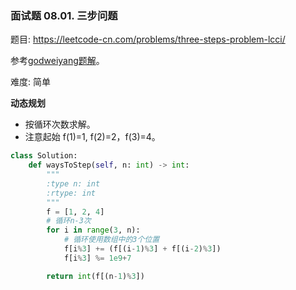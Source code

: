### 面试题 08.01. 三步问题

题目:
<https://leetcode-cn.com/problems/three-steps-problem-lcci/>


参考[godweiyang题解](https://leetcode-cn.com/problems/three-steps-problem-lcci/solution/mei-ri-suan-fa-day-79-suo-you-ren-du-hui-zuo-de-ru/)。

难度:   简单


**动态规划**

- 按循环次数求解。
- 注意起始 f(1)=1, f(2)=2，f(3)=4。
```python
class Solution:
    def waysToStep(self, n: int) -> int:
        """
        :type n: int
        :rtype: int
        """
        f = [1, 2, 4]
        # 循环n-3次
        for i in range(3, n):
            # 循环使用数组中的3个位置
            f[i%3] += (f[(i-1)%3] + f[(i-2)%3])
            f[i%3] %= 1e9+7

        return int(f[(n-1)%3])
```

